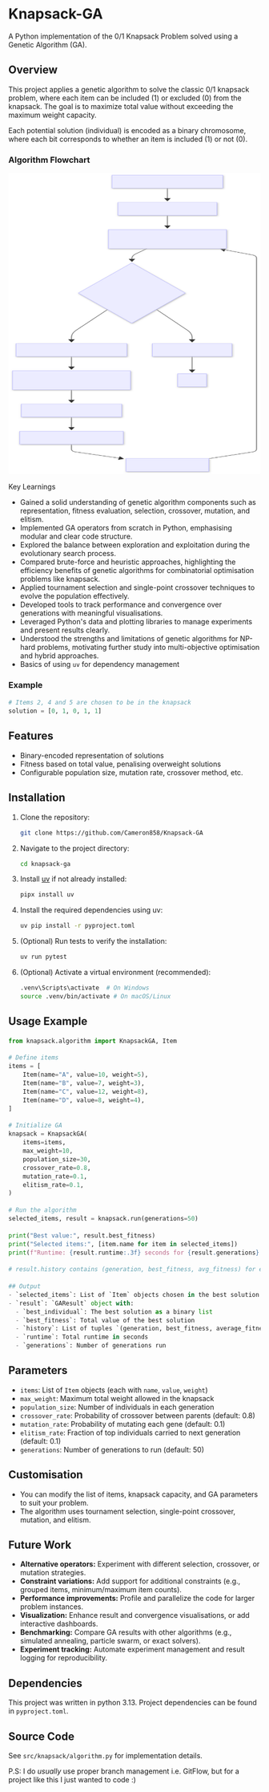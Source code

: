 # Knapsack-GA

A Python implementation of the 0/1 Knapsack Problem solved using a Genetic Algorithm (GA).

## Overview

This project applies a genetic algorithm to solve the classic 0/1 knapsack problem, where each item can be included (1) or excluded (0) from the knapsack. The goal is to maximize total value without exceeding the maximum weight capacity.

Each potential solution (individual) is encoded as a binary chromosome, where each bit corresponds to whether an item is included (1) or not (0).

### Algorithm Flowchart
<img src="docs/algorithm.svg" width="600" height="600" alt="Flowchart illustrating the steps of a genetic algorithm for solving the 0/1 knapsack problem. The process starts with initializing GA parameters, generating the initial population, and evaluating the fitness of each individual. It checks if the stopping condition is met. If not, it selects parents via tournament, applies crossover to produce offspring, applies mutation to offspring, and evaluates the fitness of offspring. The new population is formed and the process repeats. If the stopping condition is met, the best solution is returned and the algorithm ends. The flowchart includes decision points labeled Yes and No, and all process steps are clearly labeled with descriptive text. The overall tone is instructional and methodical, supporting understanding of the genetic algorithm workflow." />

Key Learnings
- Gained a solid understanding of genetic algorithm components such as representation, fitness evaluation, selection, crossover, mutation, and elitism.
- Implemented GA operators from scratch in Python, emphasising modular and clear code structure.
- Explored the balance between exploration and exploitation during the evolutionary search process.
- Compared brute-force and heuristic approaches, highlighting the efficiency benefits of genetic algorithms for combinatorial optimisation problems like knapsack.
- Applied tournament selection and single-point crossover techniques to evolve the population effectively.
- Developed tools to track performance and convergence over generations with meaningful visualisations.
- Leveraged Python's data and plotting libraries to manage experiments and present results clearly.
- Understood the strengths and limitations of genetic algorithms for NP-hard problems, motivating further study into multi-objective optimisation and hybrid approaches.
- Basics of using `uv` for dependency management

### Example
```python
# Items 2, 4 and 5 are chosen to be in the knapsack
solution = [0, 1, 0, 1, 1]
```

## Features
- Binary-encoded representation of solutions
- Fitness based on total value, penalising overweight solutions
- Configurable population size, mutation rate, crossover method, etc.

## Installation

1. Clone the repository:
    ```bash
    git clone https://github.com/Cameron858/Knapsack-GA
    ```

2. Navigate to the project directory:
    ```bash
    cd knapsack-ga
    ```

3. Install [uv](https://github.com/astral-sh/uv) if not already installed:
    ```bash
    pipx install uv
    ```

4. Install the required dependencies using uv:
    ```bash
    uv pip install -r pyproject.toml
    ```

5. (Optional) Run tests to verify the installation:
    ```bash
    uv run pytest
    ```

6. (Optional) Activate a virtual environment (recommended):
    ```bash
    .venv\Scripts\activate  # On Windows
    source .venv/bin/activate # On macOS/Linux
    ```

## Usage Example

```python
from knapsack.algorithm import KnapsackGA, Item

# Define items
items = [
    Item(name="A", value=10, weight=5),
    Item(name="B", value=7, weight=3),
    Item(name="C", value=12, weight=8),
    Item(name="D", value=8, weight=4),
]

# Initialize GA
knapsack = KnapsackGA(
    items=items,
    max_weight=10,
    population_size=30,
    crossover_rate=0.8,
    mutation_rate=0.1,
    elitism_rate=0.1,
)

# Run the algorithm
selected_items, result = knapsack.run(generations=50)

print("Best value:", result.best_fitness)
print("Selected items:", [item.name for item in selected_items])
print(f"Runtime: {result.runtime:.3f} seconds for {result.generations} generations")

# result.history contains (generation, best_fitness, avg_fitness) for each generation

## Output
- `selected_items`: List of `Item` objects chosen in the best solution
- `result`: `GAResult` object with:
  - `best_individual`: The best solution as a binary list
  - `best_fitness`: Total value of the best solution
  - `history`: List of tuples `(generation, best_fitness, average_fitness)` for each generation
  - `runtime`: Total runtime in seconds
  - `generations`: Number of generations run
```

## Parameters
- `items`: List of `Item` objects (each with `name`, `value`, `weight`)
- `max_weight`: Maximum total weight allowed in the knapsack
- `population_size`: Number of individuals in each generation
- `crossover_rate`: Probability of crossover between parents (default: 0.8)
- `mutation_rate`: Probability of mutating each gene (default: 0.1)
- `elitism_rate`: Fraction of top individuals carried to next generation (default: 0.1)
- `generations`: Number of generations to run (default: 50)

## Customisation
- You can modify the list of items, knapsack capacity, and GA parameters to suit your problem.
- The algorithm uses tournament selection, single-point crossover, mutation, and elitism.

## Future Work
- **Alternative operators:** Experiment with different selection, crossover, or mutation strategies.
- **Constraint variations:** Add support for additional constraints (e.g., grouped items, minimum/maximum item counts).
- **Performance improvements:** Profile and parallelize the code for larger problem instances.
- **Visualization:** Enhance result and convergence visualisations, or add interactive dashboards.
- **Benchmarking:** Compare GA results with other algorithms (e.g., simulated annealing, particle swarm, or exact solvers).
- **Experiment tracking:** Automate experiment management and result logging for reproducibility.

## Dependencies

This project was written in python 3.13. Project dependencies can be found in `pyproject.toml`.

## Source Code
See `src/knapsack/algorithm.py` for implementation details.

P.S: I do *usually* use proper branch management i.e. GitFlow, but for a project like this I just wanted to code :) 